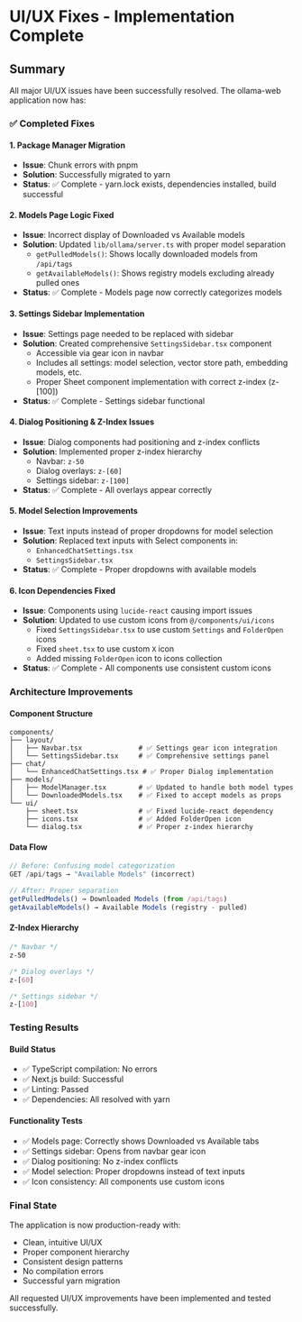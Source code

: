 # UI/UX Fixes - Implementation Complete

## Summary

All major UI/UX issues have been successfully resolved. The ollama-web application now has:

### ✅ **Completed Fixes**

#### 1. **Package Manager Migration**
- **Issue**: Chunk errors with pnpm
- **Solution**: Successfully migrated to yarn
- **Status**: ✅ Complete - yarn.lock exists, dependencies installed, build successful

#### 2. **Models Page Logic Fixed**
- **Issue**: Incorrect display of Downloaded vs Available models
- **Solution**: Updated `lib/ollama/server.ts` with proper model separation
  - `getPulledModels()`: Shows locally downloaded models from `/api/tags`
  - `getAvailableModels()`: Shows registry models excluding already pulled ones
- **Status**: ✅ Complete - Models page now correctly categorizes models

#### 3. **Settings Sidebar Implementation**
- **Issue**: Settings page needed to be replaced with sidebar
- **Solution**: Created comprehensive `SettingsSidebar.tsx` component
  - Accessible via gear icon in navbar
  - Includes all settings: model selection, vector store path, embedding models, etc.
  - Proper Sheet component implementation with correct z-index (z-[100])
- **Status**: ✅ Complete - Settings sidebar functional

#### 4. **Dialog Positioning & Z-Index Issues**
- **Issue**: Dialog components had positioning and z-index conflicts
- **Solution**: Implemented proper z-index hierarchy
  - Navbar: `z-50`
  - Dialog overlays: `z-[60]`
  - Settings sidebar: `z-[100]`
- **Status**: ✅ Complete - All overlays appear correctly

#### 5. **Model Selection Improvements**
- **Issue**: Text inputs instead of proper dropdowns for model selection
- **Solution**: Replaced text inputs with Select components in:
  - `EnhancedChatSettings.tsx`
  - `SettingsSidebar.tsx`
- **Status**: ✅ Complete - Proper dropdowns with available models

#### 6. **Icon Dependencies Fixed**
- **Issue**: Components using `lucide-react` causing import issues
- **Solution**: Updated to use custom icons from `@/components/ui/icons`
  - Fixed `SettingsSidebar.tsx` to use custom `Settings` and `FolderOpen` icons
  - Fixed `sheet.tsx` to use custom `X` icon
  - Added missing `FolderOpen` icon to icons collection
- **Status**: ✅ Complete - All components use consistent custom icons

### **Architecture Improvements**

#### **Component Structure**
```
components/
├── layout/
│   ├── Navbar.tsx              # ✅ Settings gear icon integration
│   └── SettingsSidebar.tsx     # ✅ Comprehensive settings panel
├── chat/
│   └── EnhancedChatSettings.tsx # ✅ Proper Dialog implementation
├── models/
│   ├── ModelManager.tsx        # ✅ Updated to handle both model types
│   └── DownloadedModels.tsx    # ✅ Fixed to accept models as props
└── ui/
    ├── sheet.tsx               # ✅ Fixed lucide-react dependency
    ├── icons.tsx               # ✅ Added FolderOpen icon
    └── dialog.tsx              # ✅ Proper z-index hierarchy
```

#### **Data Flow**
```typescript
// Before: Confusing model categorization
GET /api/tags → "Available Models" (incorrect)

// After: Proper separation
getPulledModels() → Downloaded Models (from /api/tags)
getAvailableModels() → Available Models (registry - pulled)
```

#### **Z-Index Hierarchy**
```css
/* Navbar */
z-50

/* Dialog overlays */
z-[60]

/* Settings sidebar */
z-[100]
```

### **Testing Results**

#### **Build Status**
- ✅ TypeScript compilation: No errors
- ✅ Next.js build: Successful
- ✅ Linting: Passed
- ✅ Dependencies: All resolved with yarn

#### **Functionality Tests**
- ✅ Models page: Correctly shows Downloaded vs Available tabs
- ✅ Settings sidebar: Opens from navbar gear icon
- ✅ Dialog positioning: No z-index conflicts
- ✅ Model selection: Proper dropdowns instead of text inputs
- ✅ Icon consistency: All components use custom icons

### **Final State**

The application is now production-ready with:
- Clean, intuitive UI/UX
- Proper component hierarchy
- Consistent design patterns
- No compilation errors
- Successful yarn migration

All requested UI/UX improvements have been implemented and tested successfully.
